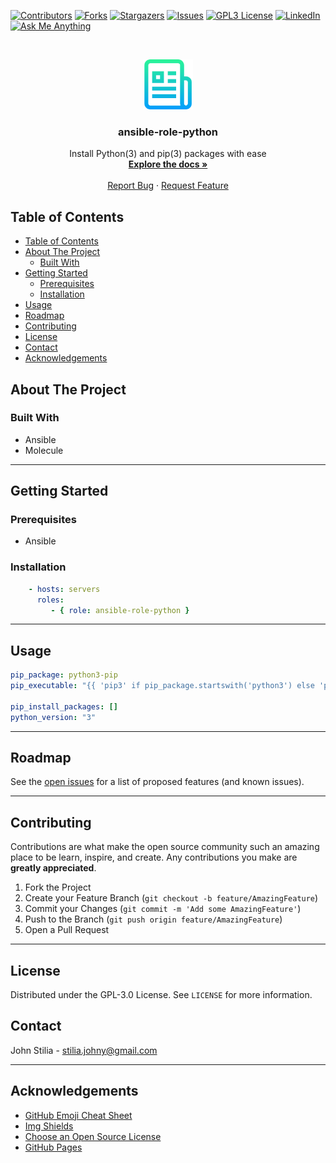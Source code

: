 [![Contributors][contributors-shield]][contributors-url]
[![Forks][forks-shield]][forks-url]
[![Stargazers][stars-shield]][stars-url]
[![Issues][issues-shield]][issues-url]
[![GPL3 License][license-shield]][license-url]
[![LinkedIn][linkedin-shield]][linkedin-url]
[![Ask Me Anything][ask-me-anything]][personal-page]

<!-- PROJECT LOGO -->
<br />
<p align="center">
  <a href="https://github.com/stiliajohny/ansible-role-python">
    <img src="https://raw.githubusercontent.com/stiliajohny/ansible-role-python/master/.assets/logo.png" alt="Logo" width="80" height="80">
  </a>

  <h3 align="center">ansible-role-python</h3>

  <p align="center">
    Install Python(3) and pip(3) packages with ease
    <br />
    <a href="./README.md"><strong>Explore the docs »</strong></a>
    <br />
    <br />
    <a href="https://github.com/stiliajohny/ansible-role-python/issues/new?labels=i%3A+bug&template=1-bug-report.md">Report Bug</a>
    ·
    <a href="https://github.com/stiliajohny/ansible-role-python/issues/new?labels=i%3A+enhancement&template=2-feature-request.md">Request Feature</a>
  </p>
</p>

<!-- TABLE OF CONTENTS -->

## Table of Contents

- [Table of Contents](#table-of-contents)
- [About The Project](#about-the-project)
  - [Built With](#built-with)
- [Getting Started](#getting-started)
  - [Prerequisites](#prerequisites)
  - [Installation](#installation)
- [Usage](#usage)
- [Roadmap](#roadmap)
- [Contributing](#contributing)
- [License](#license)
- [Contact](#contact)
- [Acknowledgements](#acknowledgements)

<!-- ABOUT THE PROJECT -->

## About The Project

### Built With

- Ansible
- Molecule

---

<!-- GETTING STARTED -->

## Getting Started



### Prerequisites

- Ansible

### Installation
```yaml
    - hosts: servers
      roles:
         - { role: ansible-role-python }

```
---

<!-- USAGE EXAMPLES -->

## Usage

```yaml
pip_package: python3-pip
pip_executable: "{{ 'pip3' if pip_package.startswith('python3') else 'pip' }}"

pip_install_packages: []
python_version: "3"
```


---

<!-- ROADMAP -->

## Roadmap

See the [open issues](https://github.com/stiliajohny/ansible-role-python/issues) for a list of proposed features (and known issues).

---

<!-- CONTRIBUTING -->

## Contributing

Contributions are what make the open source community such an amazing place to be learn, inspire, and create. Any contributions you make are **greatly appreciated**.

1. Fork the Project
2. Create your Feature Branch (`git checkout -b feature/AmazingFeature`)
3. Commit your Changes (`git commit -m 'Add some AmazingFeature'`)
4. Push to the Branch (`git push origin feature/AmazingFeature`)
5. Open a Pull Request

---

<!-- LICENSE -->

## License

Distributed under the GPL-3.0 License. See `LICENSE` for more information.

<!-- CONTACT -->

## Contact

John Stilia - stilia.johny@gmail.com


---

<!-- ACKNOWLEDGEMENTS -->

## Acknowledgements

- [GitHub Emoji Cheat Sheet](https://www.webpagefx.com/tools/emoji-cheat-sheet)
- [Img Shields](https://shields.io)
- [Choose an Open Source License](https://choosealicense.com)
- [GitHub Pages](https://pages.github.com)

<!-- MARKDOWN LINKS & IMAGES -->
<!-- https://www.markdownguide.org/basic-syntax/#reference-style-links -->

[contributors-shield]: https://img.shields.io/github/contributors/stiliajohny/ansible-role-python.svg?style=for-the-badge
[contributors-url]: https://github.com/stiliajohny/ansible-role-python/graphs/contributors
[forks-shield]: https://img.shields.io/github/forks/stiliajohny/ansible-role-python.svg?style=for-the-badge
[forks-url]: https://github.com/stiliajohny/ansible-role-python/network/members
[stars-shield]: https://img.shields.io/github/stars/stiliajohny/ansible-role-python.svg?style=for-the-badge
[stars-url]: https://github.com/stiliajohny/ansible-role-python/stargazers
[issues-shield]: https://img.shields.io/github/issues/stiliajohny/ansible-role-python.svg?style=for-the-badge
[issues-url]: https://github.com/stiliajohny/ansible-role-python/issues
[license-shield]: https://img.shields.io/github/license/stiliajohny/ansible-role-python?style=for-the-badge
[license-url]: https://github.com/stiliajohny/ansible-role-python/blob/master/LICENSE.txt
[linkedin-shield]: https://img.shields.io/badge/-LinkedIn-black.svg?style=for-the-badge&logo=linkedin&colorB=555
[linkedin-url]: https://linkedin.com/in/johnstilia/
[product-screenshot]: .assets/screenshot.png
[ask-me-anything]: https://img.shields.io/badge/Ask%20me-anything-1abc9c.svg?style=for-the-badge
[personal-page]: https://github.com/stiliajohny

